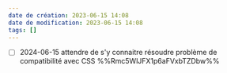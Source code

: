```yaml
---
date de création: 2023-06-15 14:08
date de modification: 2023-06-15 14:08
tags: []
---
```

- [ ] 2024-06-15 attendre de s'y connaitre résoudre problème de compatibilité avec CSS  %%Rmc5WlJFX1p6aFVxbTZDbw%%
